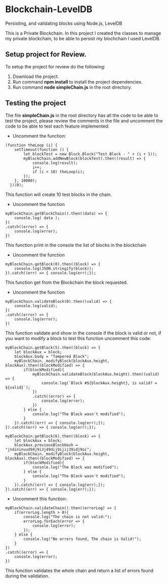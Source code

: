 # Blockchain-LevelDB

Persisting, and validating blocks using Node.js, LevelDB


This is a Private Blockchain. In this project I created the classes to manage my private blockchain, to be able to persist my blochchain I used LevelDB.

## Setup project for Review.

To setup the project for review do the following:
1. Download the project.
2. Run command __npm install__ to install the project dependencies.
3. Run command __node simpleChain.js__ in the root directory.

## Testing the project

The file __simpleChain.js__ in the root directory has all the code to be able to test the project, please review the comments in the file and uncomment the code to be able to test each feature implemented:

* Uncomment the function:
```
(function theLoop (i) {
	setTimeout(function () {
		let blockTest = new Block.Block("Test Block - " + (i + 1));
		myBlockChain.addNewBlock(blockTest).then((result) => {
			console.log(result);
			i++;
			if (i < 10) theLoop(i);
		});
	}, 10000);
  })(0);
```
This function will create 10 test blocks in the chain.
* Uncomment the function
```
myBlockChain.getBlockChain().then((data) => {
	console.log( data );
})
.catch((error) => {
	console.log(error);
})
```
This function print in the console the list of blocks in the blockchain
* Uncomment the function
```
myBlockChain.getBlock(0).then((block) => {
	console.log(JSON.stringify(block));
}).catch((err) => { console.log(err);});

```
This function get from the Blockchain the block requested.
* Uncomment the function
```
myBlockChain.validateBlock(0).then((valid) => {
	console.log(valid);
})
.catch((error) => {
	console.log(error);
})
```
This function validate and show in the console if the block is valid or not, if you want to modify a block to test this function uncomment this code:
```
myBlockChain.getBlock(5).then((block) => {
	let blockAux = block;
	blockAux.body = "Tampered Block";
	myBlockChain._modifyBlock(blockAux.height, blockAux).then((blockModified) => {
		if(blockModified){
			myBlockChain.validateBlock(blockAux.height).then((valid) => {
				console.log(`Block #${blockAux.height}, is valid? = ${valid}`);
			})
			.catch((error) => {
				console.log(error);
			})
		} else {
			console.log("The Block wasn't modified");
		}
	}).catch((err) => { console.log(err);});
}).catch((err) => { console.log(err);});

myBlockChain.getBlock(6).then((block) => {
	let blockAux = block;
	blockAux.previousBlockHash = "jndininuud94j9i3j49dij9ijij39idj9oi";
	myBlockChain._modifyBlock(blockAux.height, blockAux).then((blockModified) => {
		if(blockModified){
			console.log("The Block was modified");
		} else {
			console.log("The Block wasn't modified");
		}
	}).catch((err) => { console.log(err);});
}).catch((err) => { console.log(err);});
```
* Uncomment this function:
```
myBlockChain.validateChain().then((errorLog) => {
	if(errorLog.length > 0){
		console.log("The chain is not valid:");
		errorLog.forEach(error => {
			console.log(error);
		});
	} else {
		console.log("No errors found, The chain is Valid!");
	}
})
.catch((error) => {
	console.log(error);
})
```

This function validates the whole chain and return a list of errors found during the validation.



